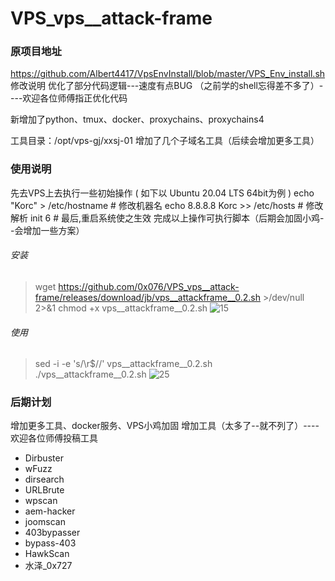 # VPS_vps__attack-frame

###   原项目地址
https://github.com/Albert4417/VpsEnvInstall/blob/master/VPS_Env_install.sh
修改说明
优化了部分代码逻辑---速度有点BUG
（之前学的shell忘得差不多了）----欢迎各位师傅指正优化代码

新增加了python、tmux、docker、proxychains、proxychains4

工具目录：/opt/vps-gj/xxsj-01
增加了几个子域名工具（后续会增加更多工具）

###  使用说明  
先去VPS上去执行一些初始操作 ( 如下以 Ubuntu 20.04 LTS 64bit为例 )
echo "Korc" > /etc/hostname           # 修改机器名 
echo 8.8.8.8 Korc >> /etc/hosts       # 修改解析
 init 6                                # 最后,重启系统使之生效
完成以上操作可执行脚本（后期会加固小鸡--会增加一些方案）


###### 安装
> wget https://github.com/0x076/VPS_vps__attack-frame/releases/download/jb/vps__attackframe__0.2.sh >/dev/null 2>&1
> chmod +x vps__attackframe__0.2.sh
>![15](https://user-images.githubusercontent.com/106065628/173067665-ecb58ac1-98c1-4857-ba6f-591a21ae2719.png)


###### 使用
> sed -i -e 's/\r$//' vps__attackframe__0.2.sh
> ./vps__attackframe__0.2.sh
![25](https://user-images.githubusercontent.com/106065628/173067700-561d47ea-67f6-4078-965f-361a3c0ca002.png)


###   后期计划

增加更多工具、docker服务、VPS小鸡加固
增加工具（太多了--就不列了）----欢迎各位师傅投稿工具

* Dirbuster
* wFuzz
* dirsearch
* URLBrute
* wpscan
* aem-hacker
* joomscan
* 403bypasser 
* bypass-403
* HawkScan
* 水泽_0x727
